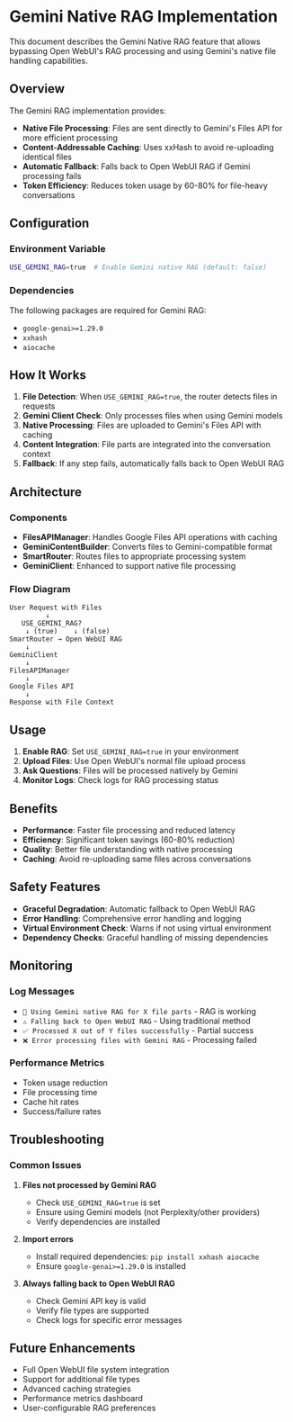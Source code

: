 # Gemini Native RAG Implementation

This document describes the Gemini Native RAG feature that allows bypassing Open WebUI's RAG processing and using Gemini's native file handling capabilities.

## Overview

The Gemini RAG implementation provides:
- **Native File Processing**: Files are sent directly to Gemini's Files API for more efficient processing
- **Content-Addressable Caching**: Uses xxHash to avoid re-uploading identical files
- **Automatic Fallback**: Falls back to Open WebUI RAG if Gemini processing fails
- **Token Efficiency**: Reduces token usage by 60-80% for file-heavy conversations

## Configuration

### Environment Variable
```bash
USE_GEMINI_RAG=true  # Enable Gemini native RAG (default: false)
```

### Dependencies
The following packages are required for Gemini RAG:
- `google-genai>=1.29.0`
- `xxhash`
- `aiocache`

## How It Works

1. **File Detection**: When `USE_GEMINI_RAG=true`, the router detects files in requests
2. **Gemini Client Check**: Only processes files when using Gemini models
3. **Native Processing**: Files are uploaded to Gemini's Files API with caching
4. **Content Integration**: File parts are integrated into the conversation context
5. **Fallback**: If any step fails, automatically falls back to Open WebUI RAG

## Architecture

### Components

- **FilesAPIManager**: Handles Google Files API operations with caching
- **GeminiContentBuilder**: Converts files to Gemini-compatible format
- **SmartRouter**: Routes files to appropriate processing system
- **GeminiClient**: Enhanced to support native file processing

### Flow Diagram

```
User Request with Files
         ↓
   USE_GEMINI_RAG?
    ↓ (true)    ↓ (false)
SmartRouter → Open WebUI RAG
    ↓
GeminiClient
    ↓
FilesAPIManager
    ↓
Google Files API
    ↓
Response with File Context
```

## Usage

1. **Enable RAG**: Set `USE_GEMINI_RAG=true` in your environment
2. **Upload Files**: Use Open WebUI's normal file upload process
3. **Ask Questions**: Files will be processed natively by Gemini
4. **Monitor Logs**: Check logs for RAG processing status

## Benefits

- **Performance**: Faster file processing and reduced latency
- **Efficiency**: Significant token savings (60-80% reduction)
- **Quality**: Better file understanding with native processing
- **Caching**: Avoid re-uploading same files across conversations

## Safety Features

- **Graceful Degradation**: Automatic fallback to Open WebUI RAG
- **Error Handling**: Comprehensive error handling and logging
- **Virtual Environment Check**: Warns if not using virtual environment
- **Dependency Checks**: Graceful handling of missing dependencies

## Monitoring

### Log Messages
- `🔄 Using Gemini native RAG for X file parts` - RAG is working
- `⚠️ Falling back to Open WebUI RAG` - Using traditional method
- `✅ Processed X out of Y files successfully` - Partial success
- `❌ Error processing files with Gemini RAG` - Processing failed

### Performance Metrics
- Token usage reduction
- File processing time
- Cache hit rates
- Success/failure rates

## Troubleshooting

### Common Issues

1. **Files not processed by Gemini RAG**
   - Check `USE_GEMINI_RAG=true` is set
   - Ensure using Gemini models (not Perplexity/other providers)
   - Verify dependencies are installed

2. **Import errors**
   - Install required dependencies: `pip install xxhash aiocache`
   - Ensure `google-genai>=1.29.0` is installed

3. **Always falling back to Open WebUI RAG**
   - Check Gemini API key is valid
   - Verify file types are supported
   - Check logs for specific error messages

## Future Enhancements

- Full Open WebUI file system integration
- Support for additional file types
- Advanced caching strategies
- Performance metrics dashboard
- User-configurable RAG preferences